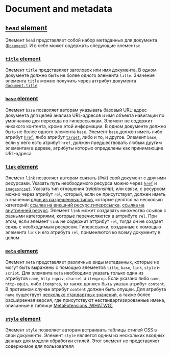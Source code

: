 # Document and metadata

## [`head` element](https://html.spec.whatwg.org/multipage/semantics.html#the-head-element)

Элемент `head` представляет собой набор метаданных для документа ([`Document`](https://html.spec.whatwg.org/multipage/dom.html#document)). И в себе может содержать следующие элементы:

### [`title` element](https://html.spec.whatwg.org/multipage/semantics.html#the-title-element)

Элемент `title` представляет заголовок или имя документа. В одном документе должно быть не более одного элемента `title`. Значение элемента `title` можно получить через аттрибут документа [`document.title`](https://html.spec.whatwg.org/multipage/dom.html#document.title)

### [`base` element](https://html.spec.whatwg.org/multipage/semantics.html#the-base-element)

Элемент `base` позволяет авторам указывать базовый URL-адрес документа для целей анализа URL-адресов и имя объекта навигации по умолчанию для перехода по гиперссылкам. Элемент не содержит никакого контента, кроме этой информации. В одном документе должно быть не более одного элемента `base`.  Элемент `base` должен иметь либо атрибут [`href`](https://html.spec.whatwg.org/multipage/semantics.html#dom-base-href), либо атрибут [`target`](https://html.spec.whatwg.org/multipage/semantics.html#dom-base-target), либо и то, и другое. Элемент `base`, если у него есть атрибут `href`, должен предшествовать любым другим элементам в дереве, атрибуты которых определены как принимающие URL-адреса

### [`link` element](https://html.spec.whatwg.org/multipage/semantics.html#the-link-element)

Элемент `link` позволяет авторам связать (*link*) свой документ с другими ресурсами.  Указать путь необходимого ресурса можно через [`href`](https://html.spec.whatwg.org/multipage/semantics.html#attr-link-href) и [`imagesrcset`](https://html.spec.whatwg.org/multipage/semantics.html#attr-link-imagesrcset). Указать тип отношения (*relationship*), или связи, с ресурсом можно через атрибут `rel`, который, если он присутствует, должен иметь в значении [один из разрешенных типов](https://html.spec.whatwg.org/multipage/links.html#linkTypes), которые делятся на несколько категорий: [ссылка на внешний ресурс](https://html.spec.whatwg.org/multipage/links.html#external-resource-link),[гиперссылка](https://html.spec.whatwg.org/multipage/links.html#hyperlink), [ссылка на внутренней ресурс](https://html.spec.whatwg.org/multipage/links.html#internal-resource-link). Элемент `link` может создавать множество ссылок с разными категориями, которые перечисляются в аттрибуте `rel`. При этом, если элемент `link` не содержит аттрибут `rel`, тогда он не создает связь с необходимым ресурсом. Гиперссылки, созданные с помощью элемента `link` и его атрибута `rel`, применяются ко всему документу в целом

### [`meta` element](https://html.spec.whatwg.org/multipage/semantics.html#the-meta-element)

Элемент `meta` представляет различные виды метаданных, которые не могут быть выражены с помощью элементов `title`, `base`, `link`, `style` и `script`. Для элемента `meta` необходимо указать только один из атрибутов `name`, `http-equiv`, `charset` и `itemprop`. Если указано либо `name`, `http-equiv`, либо `itemprop`, то также должен быть указан атрибут `content`. В противном случае атрибут `content` должен быть опущен. Для атрибута `name` существует [несколько стандартных значений](https://html.spec.whatwg.org/multipage/semantics.html#standard-metadata-names), а также более расширенная версия, где присутствуют нестандартизированные имена, описанные в таблице [MetaExtensions [WHATWG]](https://wiki.whatwg.org/wiki/MetaExtensions)

### [`style` element](https://html.spec.whatwg.org/multipage/semantics.html#the-style-element)

Элемент `style` позволяет авторам встраивать таблицы стилей CSS в свои документы. Элемент `style` является одним из нескольких входных данных для модели обработки стилей. Этот элемент не представляет содержимое для пользователя
